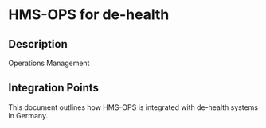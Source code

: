 # HMS-OPS for de-health

## Description

Operations Management

## Integration Points

This document outlines how HMS-OPS is integrated with de-health systems in Germany.
